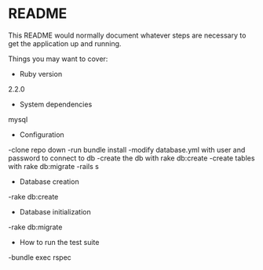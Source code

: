 # README

This README would normally document whatever steps are necessary to get the
application up and running.

Things you may want to cover:

* Ruby version

2.2.0

* System dependencies

mysql

* Configuration

-clone repo down
-run bundle install
-modify database.yml with user and password to connect to db
-create the db with rake db:create
-create tables with rake db:migrate
-rails s

* Database creation

-rake db:create

* Database initialization

-rake db:migrate

* How to run the test suite

-bundle exec rspec
